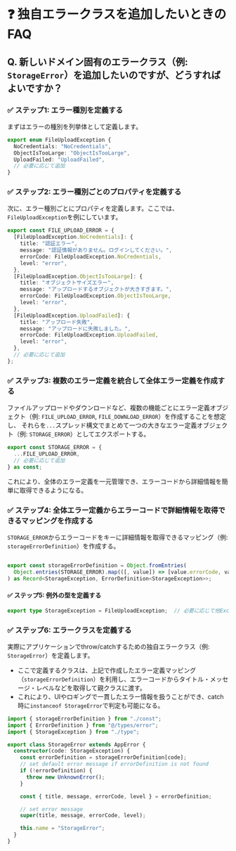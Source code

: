 # ❓ 独自エラークラスを追加したいときのFAQ

## Q. 新しいドメイン固有のエラークラス（例: `StorageError`）を追加したいのですが、どうすればよいですか？

### ✅ ステップ1: エラー種別を定義する

まずはエラーの種別を列挙体として定義します。

```typescript:feature/your-feature/error/const.ts
export enum FileUploadException {
  NoCredentials: "NoCredentials",
  ObjectIsTooLarge: "ObjectIsTooLarge",
  UploadFailed: "UploadFailed",
  // 必要に応じて追加
}
```

### ✅ ステップ2: エラー種別ごとのプロパティを定義する

次に、エラー種別ごとにプロパティを定義します。ここでは、`FileUploadException`を例にしています。

```typescript:feature/your-feature/error/const.ts
export const FILE_UPLOAD_ERROR = {
  [FileUploadException.NoCredentials]: {
    title: "認証エラー",
    message: "認証情報がありません。ログインしてください。",
    errorCode: FileUploadException.NoCredentials,
    level: "error",
  },
  [FileUploadException.ObjectIsTooLarge]: {
    title: "オブジェクトサイズエラー",
    message: "アップロードするオブジェクトが大きすぎます。",
    errorCode: FileUploadException.ObjectIsTooLarge,
    level: "error",
  },
  [FileUploadException.UploadFailed]: {
    title: "アップロード失敗",
    message: "アップロードに失敗しました。",
    errorCode: FileUploadException.UploadFailed,
    level: "error",
  },
  // 必要に応じて追加
};
```

### ✅ ステップ3: 複数のエラー定義を統合して全体エラー定義を作成する

ファイルアップロードやダウンロードなど、複数の機能ごとにエラー定義オブジェクト（例: `FILE_UPLOAD_ERROR`, `FILE_DOWNLOAD_ERROR`）を作成することを想定し、
それらを`...`スプレッド構文でまとめて一つの大きなエラー定義オブジェクト（例: `STORAGE_ERROR`）としてエクスポートする。

```typescript:feature/your-feature/error/const.ts
export const STORAGE_ERROR = {
  ...FILE_UPLOAD_ERROR,
  // 必要に応じて追加
} as const;
```

これにより、全体のエラー定義を一元管理でき、エラーコードから詳細情報を簡単に取得できるようになる。

### ✅ ステップ4: 全体エラー定義からエラーコードで詳細情報を取得できるマッピングを作成する

`STORAGE_ERROR`からエラーコードをキーに詳細情報を取得できるマッピング（例: `storageErrorDefinition`）を作成する。

```typescript:feature/your-feature/error/const.ts

export const storageErrorDefinition = Object.fromEntries(
  Object.entries(STORAGE_ERROR).map(([, value]) => [value.errorCode, value]),
) as Record<StorageException, ErrorDefinition<StorageException>>;
```

#### ✅ ステップ5: 例外の型を定義する

```typescript:feature/your-feature/error/type.d.ts
export type StorageException = FileUploadException;  // 必要に応じて他Exceptionを追加
```

### ✅ ステップ6: エラークラスを定義する

実際にアプリケーションでthrow/catchするための独自エラークラス（例: `StorageError`）を定義します。

- ここで定義するクラスは、上記で作成したエラー定義マッピング（`storageErrorDefinition`）を利用し、エラーコードからタイトル・メッセージ・レベルなどを取得して親クラスに渡す。
- これにより、UIやロギングで一貫したエラー情報を扱うことができ、catch時に`instanceof StorageError`で判定も可能になる。

```typescript:feature/your-feature/error/error.ts
import { storageErrorDefinition } from "./const";
import { ErrorDefinition } from "@/types/error";
import { StorageException } from "./type";

export class StorageError extends AppError {
  constructor(code: StorageException) {
    const errorDefinition = storageErrorDefinition[code];
    // set default error message if errorDefinition is not found
    if (!errorDefinition) {
      throw new UnknownError();
    }

    const { title, message, errorCode, level } = errorDefinition;

    // set error message
    super(title, message, errorCode, level);

    this.name = "StorageError";
  }
}
```

